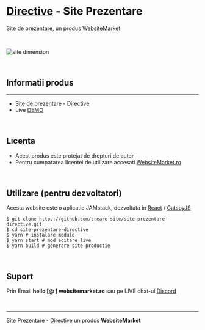 # [Directive](https://site-prezentare-directive.websitemarket.ro/) - Site Prezentare

Site de prezentare, un produs [WebsiteMarket](https://websitemarket.ro)

<br />

![site dimension](https://raw.githubusercontent.com/creare-site/static/master/produse/site-prezentare-directive.jpg)

<br />

## Informatii produs
---
 - Site de prezentare - Directive
 - Live [DEMO](https://site-prezentare-directive.websitemarket.ro/)
 
<br />

## Licenta

 - Acest produs este protejat de drepturi de autor
 - Pentru cumpararea licentei de utilizare accesati [WebsiteMarket.ro](https://websitemarket.ro) 

<br />

## Utilizare (pentru dezvoltatori)

Acesta website este o aplicatie JAMstack, dezvoltata in [React](https://reactjs.org/) / [GatsbyJS](https://www.gatsbyjs.org/)

```
$ git clone https://github.com/creare-site/site-prezentare-directive.git
$ cd site-prezentare-directive
$ yarn # instalare module
$ yarn start # mod editare live
$ yarn build # generare site productie
```

<br />

## Suport

Prin Email **hello [@ ] websitemarket.ro** sau pe LIVE chat-ul [Discord](https://discord.gg/MFRQmAk)

<br />

---
Site Prezentare - [Directive](https://site-prezentare-directive.websitemarket.ro/) un produs **WebsiteMarket**
